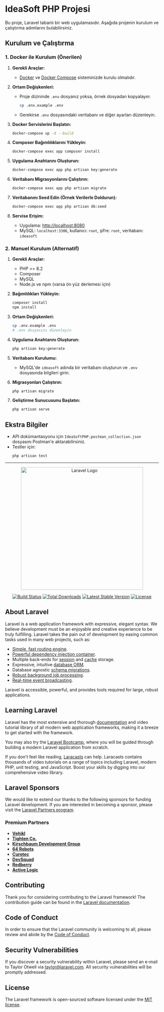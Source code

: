 # IdeaSoft PHP Projesi

Bu proje, Laravel tabanlı bir web uygulamasıdır. Aşağıda projenin kurulum ve çalıştırma adımlarını bulabilirsiniz.

## Kurulum ve Çalıştırma

### 1. Docker ile Kurulum (Önerilen)

1. **Gerekli Araçlar:**
   - [Docker](https://www.docker.com/) ve [Docker Compose](https://docs.docker.com/compose/) sisteminizde kurulu olmalıdır.

2. **Ortam Değişkenleri:**
   - Proje dizininde `.env` dosyanız yoksa, örnek dosyadan kopyalayın:
     ```bash
     cp .env.example .env
     ```
   - Gerekirse `.env` dosyasındaki veritabanı ve diğer ayarları düzenleyin.

3. **Docker Servislerini Başlatın:**
   ```bash
   docker-compose up -d --build
   ```

4. **Composer Bağımlılıklarını Yükleyin:**
   ```bash
   docker-compose exec app composer install
   ```

5. **Uygulama Anahtarını Oluşturun:**
   ```bash
   docker-compose exec app php artisan key:generate
   ```

6. **Veritabanı Migrasyonlarını Çalıştırın:**
   ```bash
   docker-compose exec app php artisan migrate
   ```

7. **Veritabanını Seed Edin (Örnek Verilerle Doldurun):**
   ```bash
   docker-compose exec app php artisan db:seed
   ```

8. **Servise Erişim:**
   - Uygulama: [http://localhost:8080](http://localhost:8080)
   - MySQL: `localhost:3306`, kullanıcı: `root`, şifre: `root`, veritabanı: `ideasoft`

### 2. Manuel Kurulum (Alternatif)

1. **Gerekli Araçlar:**
   - PHP >= 8.2
   - Composer
   - MySQL
   - Node.js ve npm (varsa ön yüz derlemesi için)

2. **Bağımlılıkları Yükleyin:**
   ```bash
   composer install
   npm install
   ```

3. **Ortam Değişkenleri:**
   ```bash
   cp .env.example .env
   # .env dosyasını düzenleyin
   ```

4. **Uygulama Anahtarını Oluşturun:**
   ```bash
   php artisan key:generate
   ```

5. **Veritabanı Kurulumu:**
   - MySQL'de `ideasoft` adında bir veritabanı oluşturun ve `.env` dosyasında bilgileri girin.

6. **Migrasyonları Çalıştırın:**
   ```bash
   php artisan migrate
   ```

7. **Geliştirme Sunucusunu Başlatın:**
   ```bash
   php artisan serve
   ```

## Ekstra Bilgiler
- API dokümantasyonu için `IdeaSoftPHP.postman_collection.json` dosyasını Postman'e aktarabilirsiniz.
- Testler için:
  ```bash
  php artisan test
  ```

---

<p align="center"><a href="https://laravel.com" target="_blank"><img src="https://raw.githubusercontent.com/laravel/art/master/logo-lockup/5%20SVG/2%20CMYK/1%20Full%20Color/laravel-logolockup-cmyk-red.svg" width="400" alt="Laravel Logo"></a></p>

<p align="center">
<a href="https://github.com/laravel/framework/actions"><img src="https://github.com/laravel/framework/workflows/tests/badge.svg" alt="Build Status"></a>
<a href="https://packagist.org/packages/laravel/framework"><img src="https://img.shields.io/packagist/dt/laravel/framework" alt="Total Downloads"></a>
<a href="https://packagist.org/packages/laravel/framework"><img src="https://img.shields.io/packagist/v/laravel/framework" alt="Latest Stable Version"></a>
<a href="https://packagist.org/packages/laravel/framework"><img src="https://img.shields.io/packagist/l/laravel/framework" alt="License"></a>
</p>

## About Laravel

Laravel is a web application framework with expressive, elegant syntax. We believe development must be an enjoyable and creative experience to be truly fulfilling. Laravel takes the pain out of development by easing common tasks used in many web projects, such as:

- [Simple, fast routing engine](https://laravel.com/docs/routing).
- [Powerful dependency injection container](https://laravel.com/docs/container).
- Multiple back-ends for [session](https://laravel.com/docs/session) and [cache](https://laravel.com/docs/cache) storage.
- Expressive, intuitive [database ORM](https://laravel.com/docs/eloquent).
- Database agnostic [schema migrations](https://laravel.com/docs/migrations).
- [Robust background job processing](https://laravel.com/docs/queues).
- [Real-time event broadcasting](https://laravel.com/docs/broadcasting).

Laravel is accessible, powerful, and provides tools required for large, robust applications.

## Learning Laravel

Laravel has the most extensive and thorough [documentation](https://laravel.com/docs) and video tutorial library of all modern web application frameworks, making it a breeze to get started with the framework.

You may also try the [Laravel Bootcamp](https://bootcamp.laravel.com), where you will be guided through building a modern Laravel application from scratch.

If you don't feel like reading, [Laracasts](https://laracasts.com) can help. Laracasts contains thousands of video tutorials on a range of topics including Laravel, modern PHP, unit testing, and JavaScript. Boost your skills by digging into our comprehensive video library.

## Laravel Sponsors

We would like to extend our thanks to the following sponsors for funding Laravel development. If you are interested in becoming a sponsor, please visit the [Laravel Partners program](https://partners.laravel.com).

### Premium Partners

- **[Vehikl](https://vehikl.com)**
- **[Tighten Co.](https://tighten.co)**
- **[Kirschbaum Development Group](https://kirschbaumdevelopment.com)**
- **[64 Robots](https://64robots.com)**
- **[Curotec](https://www.curotec.com/services/technologies/laravel)**
- **[DevSquad](https://devsquad.com/hire-laravel-developers)**
- **[Redberry](https://redberry.international/laravel-development)**
- **[Active Logic](https://activelogic.com)**

## Contributing

Thank you for considering contributing to the Laravel framework! The contribution guide can be found in the [Laravel documentation](https://laravel.com/docs/contributions).

## Code of Conduct

In order to ensure that the Laravel community is welcoming to all, please review and abide by the [Code of Conduct](https://laravel.com/docs/contributions#code-of-conduct).

## Security Vulnerabilities

If you discover a security vulnerability within Laravel, please send an e-mail to Taylor Otwell via [taylor@laravel.com](mailto:taylor@laravel.com). All security vulnerabilities will be promptly addressed.

## License

The Laravel framework is open-sourced software licensed under the [MIT license](https://opensource.org/licenses/MIT).
